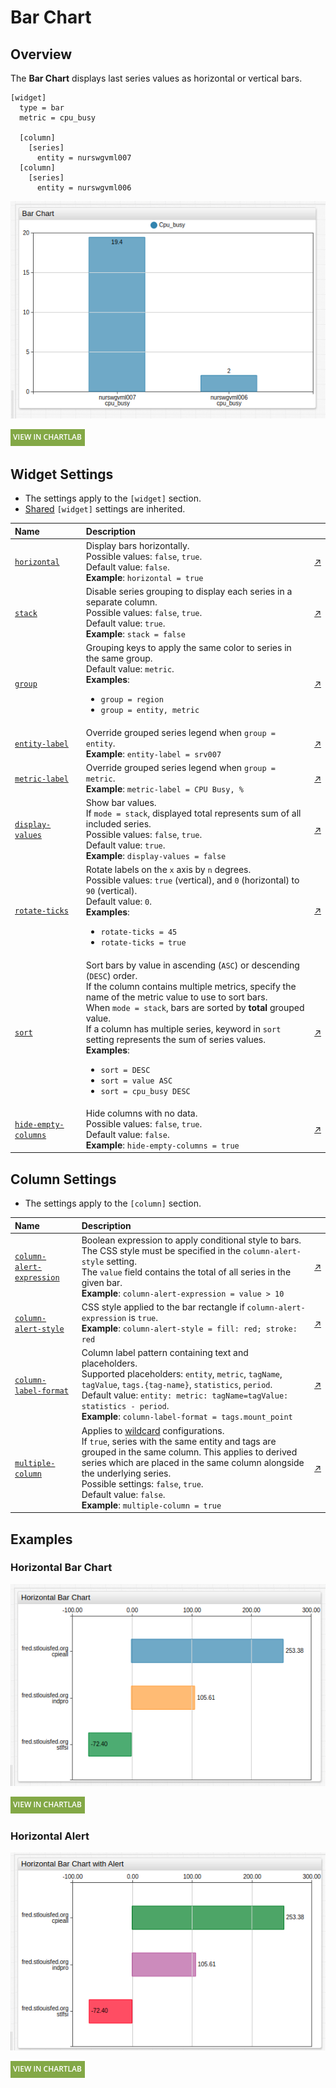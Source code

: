 # Bar Chart

## Overview

The **Bar Chart** displays last series values as horizontal or vertical bars.

```ls
[widget]
  type = bar
  metric = cpu_busy

  [column]
    [series]
      entity = nurswgvml007
  [column]
    [series]
      entity = nurswgvml006
```

![](./images/bar-example-1.png)

[![](../../images/button.png)](https://apps.axibase.com/chartlab/a522217a)

## Widget Settings

* The settings apply to the `[widget]` section.
* [Shared](../shared/README.md#widget-settings) `[widget]` settings are inherited.

Name | Description | &nbsp;
:--|:--|:--
<a name="horizontal"></a>[`horizontal`](#horizontal)| Display bars horizontally.<br>Possible values: `false`, `true`.<br>Default value: `false`.<br>**Example**: `horizontal = true` | [↗](https://apps.axibase.com/chartlab/e0206a41)
<a name="stack"></a> [`stack`](#stack)| Disable series grouping to display each series in a separate column.<br>Possible values: `false`, `true`.<br>Default value: `true`.<br>**Example**: `stack = false` | [↗](https://apps.axibase.com/chartlab/fe3b8818)
<a name="group"></a>[`group`](#group)|Grouping keys to apply the same color to series in the same group.<br>Default value: `metric`.<br>**Examples**:<ul><li>`group = region`</li><li>`group = entity, metric`</li></ul>|[↗](https://apps.axibase.com/chartlab/f61bafc0)
<a name="entity-label"></a>[`entity-label`](#entity-label)|Override grouped series legend when `group = entity`.<br>**Example**: `entity-label = srv007`|[↗](https://apps.axibase.com/chartlab/7bee2721)
<a name="metric-label"></a>[`metric-label`](#metric-label)|Override grouped series legend when `group = metric`.<br>**Example**: `metric-label = CPU Busy, %`|[↗](https://apps.axibase.com/chartlab/7136a0aa)
<a name="display-values"></a>[`display-values`](#display-values)|Show bar values.<br>If `mode = stack`, displayed total represents sum of all included series.<br>Possible values: `false`, `true`.<br>Default value: `true`.<br>**Example**: `display-values = false`|[↗](https://apps.axibase.com/chartlab/ab25c897)
<a name="rotate-ticks"></a>[`rotate-ticks`](#rotate-ticks)| Rotate labels on the `x` axis by `n` degrees.<br>Possible values: `true` (vertical), and `0` (horizontal) to `90` (vertical).<br>Default value: `0`.<br>**Examples**:<ul><li>`rotate-ticks = 45`</li><li>`rotate-ticks = true`</li></ul>|[↗](https://apps.axibase.com/chartlab/35034c36)
<a name="sort"></a>[`sort`](#sort)| Sort bars by value in ascending (`ASC`) or descending (`DESC`) order.<br>If the column contains multiple metrics, specify the name of the metric value to use to sort bars.<br>When `mode = stack`, bars are sorted by **total** grouped value.<br>If a column has multiple series, keyword in `sort` setting represents the sum of series values.<br>**Examples**:<ul><li>`sort = DESC`</li><li>`sort = value ASC`</li><li>`sort = cpu_busy DESC`</li></ul>|[↗](https://apps.axibase.com/chartlab/ab989019)
<a name="hide-empty-columns"></a>[`hide-empty-columns`](#hide-empty-columns)|Hide columns with no data.<br>Possible values: `false`, `true`.<br>Default value: `false`.<br>**Example**: `hide-empty-columns = true`|[↗](https://apps.axibase.com/chartlab/e4603a5f)

## Column Settings

* The settings apply to the `[column]` section.

Name | Description | &nbsp;
:--|:--|:--
<a name="column-alert-expression"></a>[`column-alert-expression`](#column-alert-expression)| Boolean expression to apply  conditional style to bars.<br>The CSS style must be specified in the `column-alert-style` setting.<br> The `value` field contains the total of all series in the given bar.<br>**Example**: `column-alert-expression = value > 10`|[↗](https://apps.axibase.com/chartlab/c6b766ba)
<a name="column-alert-style"></a>[`column-alert-style`](#column-alert-style)| CSS style applied to the bar rectangle if `column-alert-expression` is `true`.<br>**Example**: `column-alert-style = fill: red; stroke: red`| [↗](https://apps.axibase.com/chartlab/66a259c4)
<a name="column-label-format"></a>[`column-label-format`](#column-label-format) |Column label pattern containing text and placeholders.<br>Supported placeholders: `entity`, `metric`, `tagName`, `tagValue`, `tags.{tag-name}`, `statistics`, `period`.<br>Default value: `entity: metric: tagName=tagValue: statistics - period`.<br>**Example**: `column-label-format = tags.mount_point`|[↗](https://apps.axibase.com/chartlab/006d346a)
<a name="multiple-column"></a>[`multiple-column`](#multiple-column)|Applies to [wildcard](../../syntax/wildcards.md) configurations.<br>If `true`, series with the same entity and tags are grouped in the same column. This applies to derived series which are placed in the same column alongside the underlying series.<br>Possible settings: `false`, `true`.<br>Default value: `false`.<br>**Example**: `multiple-column = true`|[↗](https://apps.axibase.com/chartlab/b1609460)

## Examples

### Horizontal Bar Chart

![](./images/horizontal-1.png)

[![](../../images/button.png)](https://apps.axibase.com/chartlab/75448222)

### Horizontal Alert

![](./images/horizontal-alert-1.png)

[![](../../images/button.png)](https://apps.axibase.com/chartlab/a4b572ef)
